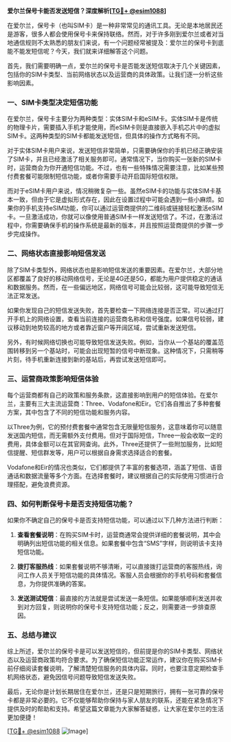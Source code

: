 **爱尔兰保号卡能否发送短信？深度解析[[TG💪+ @esim1088](https://t.me/s/esim1088)]**

在爱尔兰，保号卡（也叫SIM卡）是一种非常常见的通讯工具。无论是本地居民还是游客，很多人都会使用保号卡来保持联络。然而，对于许多刚到爱尔兰或者对当地通信规则不太熟悉的朋友们来说，有一个问题经常被提及：爱尔兰的保号卡到底能不能发短信呢？今天，我们就来详细解答这个问题。

首先，我们需要明确一点，爱尔兰的保号卡是否能发送短信取决于几个关键因素，包括你的SIM卡类型、当前网络状态以及运营商的具体政策。让我们逐一分析这些影响因素。

### 一、SIM卡类型决定短信功能

在爱尔兰，保号卡主要分为两种类型：实体SIM卡和eSIM卡。实体SIM卡是传统的物理卡片，需要插入手机才能使用，而eSIM卡则是直接嵌入手机芯片中的虚拟SIM卡。这两种类型的SIM卡都能发送短信，但具体的操作方式略有不同。

对于实体SIM卡用户来说，发送短信非常简单，只需要确保你的手机已经正确安装了SIM卡，并且已经激活了相关服务即可。通常情况下，当你购买一张新的SIM卡时，运营商会为你开通短信功能。不过，也有一些特殊情况需要注意，比如某些预付费套餐可能限制短信功能，或者你需要手动开启国际短信权限。

而对于eSIM卡用户来说，情况稍微复杂一些。虽然eSIM卡的功能与实体SIM卡基本一致，但由于它是虚拟形式存在，因此在设置过程中可能会遇到一些小麻烦。如果你的手机支持eSIM功能，你可以通过运营商提供的二维码或链接轻松激活eSIM卡。一旦激活成功，你就可以像使用普通SIM卡一样发送短信了。不过，在激活过程中，你需要确保手机的操作系统是最新的版本，并且按照运营商提供的步骤一步步完成操作。

### 二、网络状态直接影响短信发送

除了SIM卡类型外，网络状态也是影响短信发送的重要因素。在爱尔兰，大部分地区都覆盖了良好的移动网络信号，无论是4G还是5G，都能为用户提供稳定的通话和数据服务。然而，在一些偏远地区，网络信号可能会比较弱，这可能导致短信无法正常发送。

如果你发现自己的短信发送失败，首先要检查一下网络连接是否正常。可以通过打开手机上的网络设置，查看当前连接的运营商名称和信号强度。如果信号较弱，建议移动到地势较高的地方或者靠近窗户等开阔区域，尝试重新发送短信。

另外，有时候网络切换也可能导致短信发送失败。例如，当你从一个基站的覆盖范围转移到另一个基站时，可能会出现短暂的信号中断现象。这种情况下，只需稍等片刻，待手机重新连接到新的基站后，再尝试发送短信即可。

### 三、运营商政策影响短信体验

每个运营商都有自己的政策和服务条款，这直接影响到用户的短信体验。在爱尔兰，主要有三大主流运营商：Three、Vodafone和Eir。它们各自推出了多种套餐方案，其中包含了不同的短信功能和服务内容。

以Three为例，它的预付费套餐中通常包含无限量短信服务，这意味着你可以随意发送国内短信，而无需额外支付费用。但对于国际短信，Three一般会收取一定的费用，具体金额可以在其官网查询。此外，Three还提供了一些附加服务，比如短信提醒、短信群发等，用户可以根据自身需求选择适合的套餐。

Vodafone和Eir的情况也类似，它们都提供了丰富的套餐选项，涵盖了短信、语音通话和数据流量等多个方面。在选择套餐时，建议根据自己的实际使用习惯进行合理搭配，避免浪费资源。

### 四、如何判断保号卡是否支持短信功能？

如果你不确定自己的保号卡是否支持短信功能，可以通过以下几种方法进行判断：

1. **查看套餐说明**：在购买SIM卡时，运营商通常会提供详细的套餐说明，其中会明确列出短信功能的相关信息。如果套餐中包含“SMS”字样，则说明该卡支持短信功能。

2. **拨打客服热线**：如果套餐说明不够清晰，可以直接拨打运营商的客服热线，询问工作人员关于短信功能的具体情况。客服人员会根据你的手机号码和套餐信息，为你提供准确的答案。

3. **发送测试短信**：最直接的方法就是尝试发送一条短信。如果能够顺利发送并收到对方回复，则说明你的保号卡支持短信功能；反之，则需要进一步排查原因。

### 五、总结与建议

综上所述，爱尔兰的保号卡是可以发送短信的，但前提是你的SIM卡类型、网络状态以及运营商政策均符合要求。为了确保短信功能正常运作，建议你在购买SIM卡前仔细阅读套餐说明，了解清楚短信服务的具体内容。同时，也要注意定期检查手机网络状态，避免因信号问题导致短信发送失败。

最后，无论你是计划长期居住在爱尔兰，还是只是短期旅行，拥有一张可靠的保号卡都是非常必要的。它不仅能够帮助你保持与家人朋友的联系，还能在紧急情况下提供及时的帮助和支持。希望这篇文章能为大家解答疑惑，让大家在爱尔兰的生活更加便捷！

[[TG💪+ @esim1088](https://t.me/s/esim1088) ![Image](https://i.postimg.cc/4NQfJmqS/Snipaste-2025-05-13-00-14-12.png)]